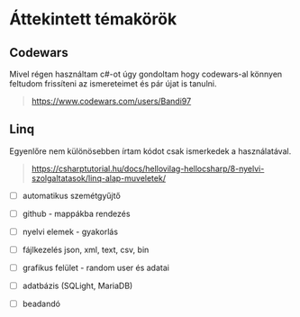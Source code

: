 # Áttekintett témakörök
## Codewars
Mivel régen használtam c#-ot úgy gondoltam hogy codewars-al könnyen feltudom frissíteni az ismereteimet és pár újat is tanulni.
>https://www.codewars.com/users/Bandi97
## Linq
Egyenlőre nem különösebben írtam kódot csak ismerkedek a használatával.
>https://csharptutorial.hu/docs/hellovilag-hellocsharp/8-nyelvi-szolgaltatasok/linq-alap-muveletek/

- [ ] automatikus szemétgyűjtő
 - [ ] github - mappákba rendezés
 - [ ] nyelvi elemek - gyakorlás
 - [ ] fájlkezelés json, xml, text, csv, bin
 - [ ] grafikus felület - random user és adatai
 - [ ] adatbázis (SQLight, MariaDB)
 - [ ] beadandó

